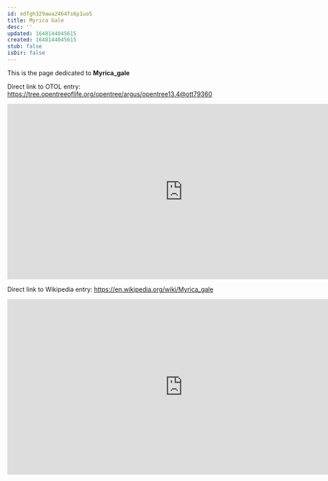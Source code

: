 ```yaml
---
id: edfgh329awa2464fs6p1uo5
title: Myrica Gale
desc: ''
updated: 1648144045615
created: 1648144045615
stub: false
isDir: false
---
```

This is the page dedicated to **Myrica_gale**


Direct link to OTOL entry: https://tree.opentreeoflife.org/opentree/argus/opentree13.4@ott79360



<html>
    <body>
    <iframe src="https://tree.opentreeoflife.org/opentree/argus/opentree13.4@ott79360"
    width="800" height="400" frameborder="0" allowfullscreen> </iframe>
    </body>
</html>
    


Direct link to Wikipedia entry: https://en.wikipedia.org/wiki/Myrica_gale



<html>
    <body>
    <iframe src="https://en.wikipedia.org/wiki/Myrica_gale"
    width="800" height="400" frameborder="0" allowfullscreen> </iframe>
    </body>
</html>
    
